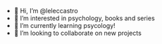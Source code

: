 - 👋 Hi, I’m @leleccastro
- 👀 I’m interested in psychology, books and series
- 🌱 I’m currently learning psycology!
- 💞️ I’m looking to collaborate on new projects


<!---
leleccastro/leleccastro is a ✨ special ✨ repository because its `README.md` (this file) appears on your GitHub profile.
You can click the Preview link to take a look at your changes.
--->

